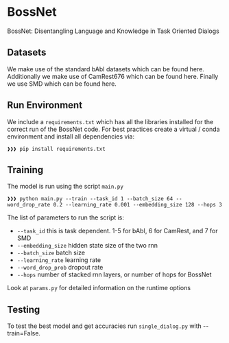 # BossNet
BossNet: Disentangling Language and Knowledge in Task Oriented Dialogs

## Datasets
We make use of the standard bAbI datasets which can be found here.
Additionally we make use of CamRest676 which can be found here.
Finally we use SMD which can be found here.

## Run Environment
We include a `requirements.txt` which has all the libraries installed for the correct run of the BossNet code.
For best practices create a virtual / conda environment and install all dependencies via:
```console
❱❱❱ pip install requirements.txt
```

## Training
The model is run using the script `main.py` 
```console
❱❱❱ python main.py --train --task_id 1 --batch_size 64 --word_drop_rate 0.2 --learning_rate 0.001 --embedding_size 128 --hops 3
```

The list of parameters to run the script is:
- `--task_id` this is task dependent. 1-5 for bAbI, 6 for CamRest, and 7 for SMD
- `--embedding_size` hidden state size of the two rnn
- `--batch_size` batch size
- `--learning_rate` learning rate
- `--word_drop_prob` dropout rate
- `--hops` number of stacked rnn layers, or number of hops for BossNet

Look at `params.py` for detailed information on the runtime options

## Testing
To test the best model and get accuracies run `single_dialog.py` with --train=False.
